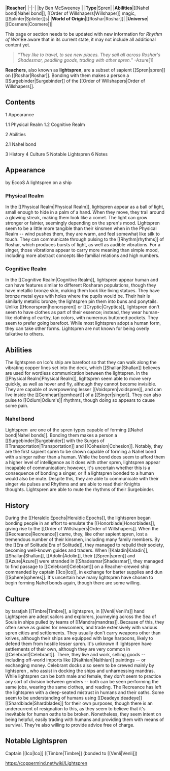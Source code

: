 |**Reacher**|
|-|-|
|by  Ben McSweeney |
|**Type**|Spren|
|**Abilities**|[[Nahel bond\|Nahel bond]], [[Order of Willshapers\|Willshaper]] magic, [[Splinter\|Splinter]]s|
|**World of Origin**|[[Roshar\|Roshar]]|
|**Universe**|[[Cosmere\|Cosmere]]|

This page or section needs to be updated with new information for *Rhythm of War*!Be aware that in its current state, it may not include all additional content yet.

>“*They like to travel, to see new places. They sail all across Roshar's Shadesmar, peddling goods, trading with other spren.*”
\-Azure[1]


**Reachers**, also known as **lightspren**, are a subset of sapient [[Spren\|spren]] on [[Roshar\|Roshar]]. Bonding with them makes a person a [[Surgebinder\|Surgebinder]] of the [[Order of Willshapers\|Order of Willshapers]].

## Contents

1 Appearance

1.1 Physical Realm
1.2 Cognitive Realm


2 Abilities

2.1 Nahel bond


3 History
4 Culture
5 Notable Lightspren
6 Notes


## Appearance
 by  EccoS  A lightspren on a ship
### Physical Realm
In the [[Physical Realm\|Physical Realm]], lightspren appear as a ball of light, small enough to hide in a palm of a hand. When they move, they trail around a glowing streak, making them look like a comet. The light can grow stronger or fainter, seemingly depending on the spren's mood. Lightspren seem to be a little more tangible than their kinsmen when in the Physical Realm -- wind pushes them, they are warm, and feel somewhat like silk to touch. They can communicate through pulsing to the [[Rhythm\|rhythms]] of Roshar, which produces bursts of light, as well as audible vibrations. For a singer, those vibrations appear to carry more meaning than simple mood, including more abstract concepts like familial relations and high numbers.

### Cognitive Realm
In the [[Cognitive Realm\|Cognitive Realm]], lightspren appear human and can have features similar to different Rosharan populations, though they have metallic bronze skin, making them look like living statues. They have bronze metal eyes with holes where the pupils would be. Their hair is similarly metallic bronze; the lightspren pin them into buns and ponytails. Unlike [[Honorspren\|honorspren]] or [[Cryptic\|Cryptics]], lightspren don't seem to have clothes as part of their essence; instead, they wear human-like clothing of earthy, tan colors, with numerous buttoned pockets. They seem to prefer going barefoot. While most lightspren adopt a human form, they can take other forms.
Lightspren are not known for being overly talkative to others.

## Abilities
The lightspren on Ico's ship are barefoot so that they can walk along the vibrating copper lines set into the deck, which [[Shallan\|Shallan]] believes are used for wordless communication between the lightspren.
In the [[Physical Realm\|Physical Realm]], lightspren seem able to move very quickly, as well as hover and fly, although they cannot become invisible. They are capable of overpowering lesser [[Voidspren\|voidspren]], and can live inside the [[Gemheart\|gemheart]] of a [[Singer\|singer]]. They can also pulse to [[Odium\|Odium's]] rhythms, though doing so appears to cause some pain.

### Nahel bond
Lightspren  are one of the spren types capable of forming [[Nahel bond\|Nahel bonds]]. Bonding them makes a person a [[Surgebinder\|Surgebinder]] with the Surges of [[Transportation\|Transportation]] and [[Cohesion\|Cohesion]]. Notably, they are the first sapient spren to be shown capable of forming a Nahel bond with a singer rather than a human. While the bond does seem to afford them a higher level of intelligence as it does with other spren, lightspren appear incapable of communication; however, it's uncertain whether this is a consequence of bonding a singer, or if a lightspren bonded to a human would also be mute. Despite this, they are able to communicate with their singer via pulses and Rhythms and are able to read their Knights thoughts. Lightspren are able to mute the rhythms of their Surgebinder.

## History
During the [[Heraldic Epochs\|Heraldic Epochs]], the lightspren began bonding people in an effort to emulate the [[Honorblade\|Honorblades]], giving rise to the [[Order of Willshapers\|Order of Willshapers]]. When the [[Recreance\|Recreance]] came, they, like other sapient spren, lost a tremendous number of their kinsmen, including many family members. By the [[Era of Solitude\|Era of Solitude]], they managed to rebuild their society, becoming well-known guides and traders.
When [[Kaladin\|Kaladin]], [[Shallan\|Shallan]], [[Adolin\|Adolin]], their [[Spren\|spren]] and [[Azure\|Azure]] were stranded in [[Shadesmar\|Shadesmar]], they managed to find passage to [[Celebrant\|Celebrant]] on a Reacher-crewed ship commanded by captain [[Ico\|Ico]], in exchange for barter supplies and dun [[Sphere\|spheres]]. It's uncertain how many lightspren have chosen to begin forming Nahel bonds again, though there are some willing.

## Culture
 by  taratjah  [[Timbre\|Timbre]], a lightspren, in [[Venli\|Venli's]] hand
Lightspren are adept sailors and explorers, journeying across the Sea of Souls in ships pulled by teams of [[Mandra\|mandras]]. Because of this, they often serve as guides for newcomers, and trade extensively with various spren cities and settlements. They usually don't carry weapons other than knives, although their ships are equipped with large harpoons, likely to defend them from hostile lesser spren.
It's unknown if lightspren have settlements of their own, although they are very common in [[Celebrant\|Celebrant]]. There, they live and work, selling goods -- including off-world imports like [[Nalthian\|Nalthian]] paintings -- or exchanging money. Celebrant docks also seem to be crewed mainly by lightspren , who assist in docking the ships and unharnessing mandras.
While lightspren can be both male and female, they don't seem to practice any sort of division between genders -- both can be seen performing the same jobs, wearing the same clothes, and reading.
The Recreance has left the lightspren with a deep-seated mistrust in humans and their oaths. Some seem to be understanding of humans using [[Deadeye\|deadeye]] [[Shardblade\|Shardblades]] for their own purposes, though there is an undercurrent of resignation to this, as they seem to believe that it's inevitable for human oaths to be broken. Nonetheless, they seem intent on being helpful, easily trading with humans and providing them with means of survival. They're also willing to provide advice free of charge.

## Notable Lightspren
Captain [[Ico\|Ico]]
[[Timbre\|Timbre]] (bonded to [[Venli\|Venli]])


https://coppermind.net/wiki/Lightspren